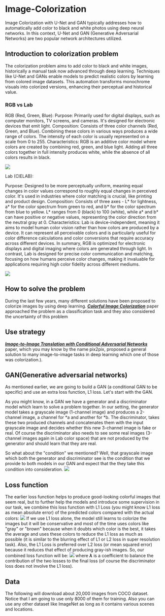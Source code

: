 # Image-Colorization
 Image Colorization with U-Net and GAN typically addresses how to automatically add color to black and white photos using deep neural networks. In this context, U-Net and GAN (Generative Adversarial Networks) are two popular network architectures utilized.
## Introduction to colorization problem
 The colorization problem aims to add color to black and white images, historically a manual task now advanced through deep learning. Techniques like U-Net and GANs enable models to predict realistic colors by learning from colored image datasets. This automation transforms monochrome visuals into colorized versions, enhancing their perceptual and historical value.
### RGB vs Lab
 RGB (Red, Green, Blue):
Purpose: Primarily used for digital displays, such as computer monitors, TV screens, and cameras. It's designed for electronic devices that emit light.
Composition: Consists of three color channels (Red, Green, and Blue). Combining these colors in various ways produces a wide range of colors. The intensity of each color is usually represented on a scale from 0 to 255.
Characteristics: RGB is an additive color model where colors are created by combining red, green, and blue light. Adding all three colors together in full intensity produces white, while the absence of all colors results in black.

![](https://github.com/hahwng/Image-Colorization-with-U-Net-and-GAN/blob/main/READMEFILE/plot-neon-rgb-camera-data_15_0.png)

 Lab (CIELAB):

Purpose: Designed to be more perceptually uniform, meaning equal changes in color values correspond to roughly equal changes in perceived color. It's used in industries where color matching is crucial, like printing and product design.
Composition: Consists of three axes - L* for lightness, a* for the color spectrum from green to red, and b* for the color spectrum from blue to yellow. L* ranges from 0 (black) to 100 (white), while a* and b* can have positive or negative values, representing the color direction from the neutral gray at 0.
Characteristics: Lab is device-independent, meaning it aims to model human color vision rather than how colors are produced by a device. It can represent all perceivable colors and is particularly useful for color difference calculations and color conversions that require accuracy across different devices.
In summary, RGB is optimized for electronic displays and digital imaging where colors are generated through light. In contrast, Lab is designed for precise color communication and matching, focusing on how humans perceive color changes, making it invaluable for applications requiring high color fidelity across different mediums.

![](https://github.com/hahwng/Image-Colorization-with-U-Net-and-GAN/blob/main/READMEFILE/Lab-color-space.jpg)

## How to solve the problem
 During the last few years, many different solutions have been proposed to colorize images by using deep learning. [_**Colorful Image Colorization**_](https://arxiv.org/abs/1603.08511) paper approached the problem as a classification task and they also considered the uncertainty of this problem
## Use strategy
 [_**Image-to-Image Translation with Conditional Adversarial Networks**_](https://arxiv.org/abs/1611.07004) paper, which you may know by the name pix2pix, proposed a general solution to many image-to-image tasks in deep learning which one of those was colorization.).
## GAN(Generative adversarial networks)
 As mentioned earlier, we are going to build a GAN (a conditional GAN to be specific) and use an extra loss function, L1 loss. Let's start with the GAN.

As you might know, in a GAN we have a generator and a discriminator model which learn to solve a problem together. In our setting, the generator model takes a grayscale image (1-channel image) and produces a 2-channel image, a channel for \*a and another for \*b. The discriminator, takes these two produced channels and concatenates them with the input grayscale image and decides whether this new 3-channel image is fake or real. Of course the discriminator also needs to see some real images (3-channel images again in Lab color space) that are not produced by the generator and should learn that they are real. 

So what about the "condition" we mentioned? Well, that grayscale image which both the generator and discriminator see is the condition that we provide to both models in our GAN and expect that the they take this condition into consideration.
![](https://github.com/hahwng/Image-Colorization-with-U-Net-and-GAN/blob/main/READMEFILE/Screenshot%202024-03-31%20190341.png)
## Loss function
 The earlier loss function helps to produce good-looking colorful images that seem real, but to further help the models and introduce some supervision in our task, we combine this loss function with L1 Loss (you might know L1 loss as mean absolute error) of the predicted colors compared with the actual colors:
![](https://github.com/hahwng/Image-Colorization-with-U-Net-and-GAN/blob/main/READMEFILE/Screenshot%202024-03-31%20190718.png)
If we use L1 loss alone, the model still learns to colorize the images but it will be conservative and most of the time uses colors like "gray" or "brown" because when it doubts which color is the best, it takes the average and uses these colors to reduce the L1 loss as much as possible (it is similar to the blurring effect of L1 or L2 loss in super resolution task). Also, the L1 Loss is preferred over L2 loss (or mean squared error) because it reduces that effect of producing gray-ish images. So, our combined loss function will be:
![](https://github.com/hahwng/Image-Colorization-with-U-Net-and-GAN/blob/main/READMEFILE/Screenshot%202024-03-31%20190745.png)
where _**λ**_ is a coefficient to balance the contribution of the two losses to the final loss (of course the discriminator loss does not involve the L1 loss).

## Data
The following will download about 20,000 images from COCO dataset. Notice that I am going to use only 8000 of them for training. Also you can use any other dataset like ImageNet as long as it contains various scenes and locations.

 
